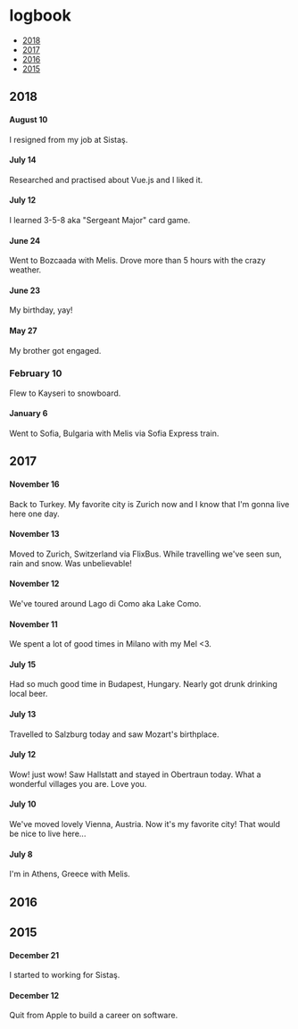 # logbook

- [2018](#2018)
- [2017](#2017)
- [2016](#2016)
- [2015](#2015)

## 2018

#### August 10
I resigned from my job at Sistaş.

#### July 14
Researched and practised about Vue.js and I liked it.

#### July 12
I learned 3-5-8 aka "Sergeant Major" card game.

#### June 24
Went to Bozcaada with Melis. Drove more than 5 hours with the crazy weather.

#### June 23
My birthday, yay!

#### May 27
My brother got engaged.

### February 10
Flew to Kayseri to snowboard.

#### January 6
Went to Sofia, Bulgaria with Melis via Sofia Express train.

## 2017

#### November 16
Back to Turkey. My favorite city is Zurich now and I know that I'm gonna live here one day.

#### November 13
Moved to Zurich, Switzerland via FlixBus. While travelling we've seen sun, rain and snow. Was unbelievable!

#### November 12
We've toured around Lago di Como aka Lake Como.

#### November 11
We spent a lot of good times in Milano with my Mel <3.

#### July 15
Had so much good time in Budapest, Hungary. Nearly got drunk drinking local beer.

#### July 13
Travelled to Salzburg today and saw Mozart's birthplace.

#### July 12
Wow! just wow! Saw Hallstatt and stayed in Obertraun today. What a wonderful villages you are. Love you.

#### July 10
We've moved lovely Vienna, Austria. Now it's my favorite city! That would be nice to live here...

#### July 8
I'm in Athens, Greece with Melis.

## 2016

## 2015

#### December 21
I started to working for Sistaş.

#### December 12
Quit from Apple to build a career on software.
